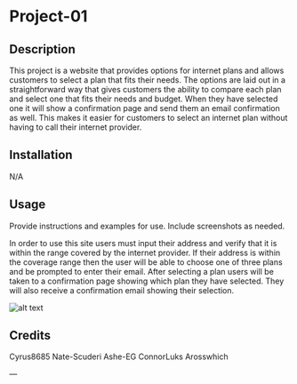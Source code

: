 # Project-01


## Description

This project is a website that provides options for internet plans and allows customers to select a plan that fits their needs. The options are laid out in a straightforward way that gives customers the ability to compare each plan and select one that fits their needs and budget. When they have selected one it will show a confirmation page and send them an email confirmation as well. This makes it easier for customers to select an internet plan without having to call their internet provider.   


## Installation

N/A

## Usage

Provide instructions and examples for use. Include screenshots as needed.

In order to use this site users must input their address and verify that it is within the range covered by the internet provider. If their address is within the coverage range then the user will be able to choose one of three plans and be prompted to enter their email. After selecting a plan users will be taken to a confirmation page showing which plan they have selected. They will also receive a confirmation email showing their selection. 

![alt text](assets/images/screenshot.png)

## Credits

Cyrus8685
Nate-Scuderi
Ashe-EG
ConnorLuks 
Arosswhich


—

